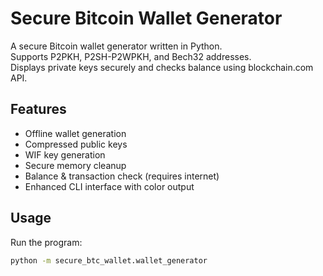 # Secure Bitcoin Wallet Generator

A secure Bitcoin wallet generator written in Python.  
Supports P2PKH, P2SH-P2WPKH, and Bech32 addresses.  
Displays private keys securely and checks balance using blockchain.com API.

## Features
- Offline wallet generation
- Compressed public keys
- WIF key generation
- Secure memory cleanup
- Balance & transaction check (requires internet)
- Enhanced CLI interface with color output

## Usage
Run the program:
```bash
python -m secure_btc_wallet.wallet_generator
